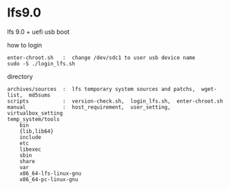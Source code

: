 # lfs9.0
lfs 9.0 + uefi usb boot

how to login
    
    enter-chroot.sh   :  change /dev/sdc1 to user usb device name
    sudo -S ./login_lfs.sh

directory

    archives/sources  :  lfs temporary system sources and patchs,  wget-list,  md5sums
    scripts           :  version-check.sh,  login_lfs.sh,  enter-chroot.sh
    manual            :  host_requirement,  user_setting,  virtualbox_setting
    temp_system/tools
        bin
        {lib,lib64}
        include
        etc
        libexec
        sbin
        share
        var
        x86_64-lfs-linux-gnu
        x86_64-pc-linux-gnu
